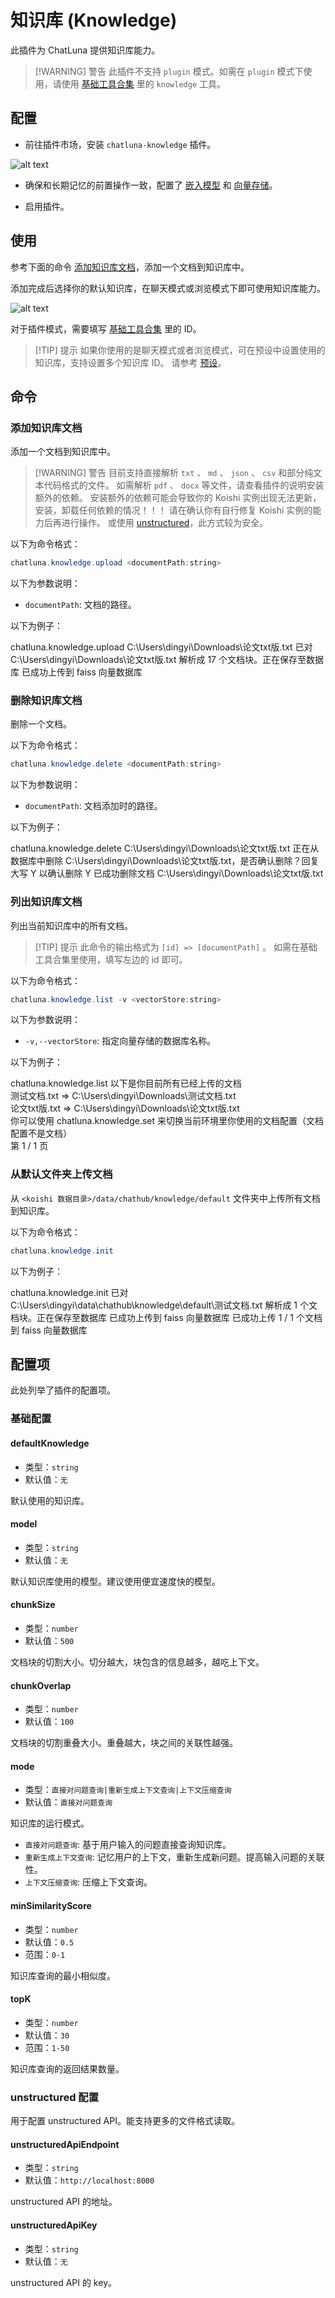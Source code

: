 # 知识库 (Knowledge)

此插件为 ChatLuna 提供知识库能力。

> [!WARNING] 警告
> 此插件不支持 `plugin` 模式。如需在 `plugin` 模式下使用，请使用 [基础工具合集](../plugin/common.md#knowledge) 里的 `knowledge` 工具。

## 配置

* 前往插件市场，安装 `chatluna-knowledge` 插件。

![alt text](../../public/images/image-59.png)

* 确保和长期记忆的前置操作一致，配置了 [嵌入模型](../../guide/configure-embedding-model/introduction.md) 和 [向量存储](../../guide/configure-vector-database/introduction.md)。

* 启用插件。

## 使用

参考下面的命令 [添加知识库文档](#添加知识库文档)，添加一个文档到知识库中。

添加完成后选择你的默认知识库，在聊天模式或浏览模式下即可使用知识库能力。

![alt text](../../public/images/image-60.png)

对于插件模式，需要填写 [基础工具合集](../plugin/common.md#knowledgeid) 里的 ID。

> [!TIP] 提示
> 如果你使用的是聊天模式或者浏览模式，可在预设中设置使用的知识库，支持设置多个知识库 ID。
> 请参考 [预设](../../guide/preset-system/write-preset.md#知识库)。

## 命令

### 添加知识库文档

添加一个文档到知识库中。

> [!WARNING] 警告
> 目前支持直接解析 `txt` 、 `md` 、 `json` 、 `csv` 和部分纯文本代码格式的文件。
> 如需解析 `pdf` 、 `docx` 等文件，请查看插件的说明安装额外的依赖。
> 安装额外的依赖可能会导致你的 Koishi 实例出现无法更新，安装，卸载任何依赖的情况！！！
> 请在确认你有自行修复 Koishi 实例的能力后再进行操作。
> 或使用 [unstructured](https://github.com/Unstructured-IO/unstructured)，此方式较为安全。

以下为命令格式：

```powershell
chatluna.knowledge.upload <documentPath:string>
```

以下为参数说明：

* `documentPath`: 文档的路径。

以下为例子：

<chat-panel>
  <chat-message nickname="User">chatluna.knowledge.upload C:\Users\dingyi\Downloads\论文txt版.txt</chat-message>
  <chat-message nickname="Bot">已对 C:\Users\dingyi\Downloads\论文txt版.txt 解析成 17 个文档块。正在保存至数据库</chat-message>
  <chat-message nickname="Bot">已成功上传到 faiss 向量数据库</chat-message>
</chat-panel>

### 删除知识库文档

删除一个文档。

以下为命令格式：

```powershell
chatluna.knowledge.delete <documentPath:string>
```

以下为参数说明：

* `documentPath`: 文档添加时的路径。

以下为例子：

<chat-panel>
  <chat-message nickname="User">chatluna.knowledge.delete C:\Users\dingyi\Downloads\论文txt版.txt</chat-message>
  <chat-message nickname="Bot">正在从数据库中删除 C:\Users\dingyi\Downloads\论文txt版.txt，是否确认删除？回复大写 Y 以确认删除</chat-message>
  <chat-message nickname="User">Y</chat-message>
  <chat-message nickname="Bot">已成功删除文档 C:\Users\dingyi\Downloads\论文txt版.txt</chat-message>
</chat-panel>

### 列出知识库文档

列出当前知识库中的所有文档。

> [!TIP] 提示
> 此命令的输出格式为 `[id] => [documentPath]` 。
> 如需在基础工具合集里使用，填写左边的 id 即可。

以下为命令格式：

```powershell
chatluna.knowledge.list -v <vectorStore:string>
```

以下为参数说明：

* `-v,--vectorStore`: 指定向量存储的数据库名称。

以下为例子：

<chat-panel>
  <chat-message nickname="User">chatluna.knowledge.list </chat-message>
  <chat-message nickname="Bot">以下是你目前所有已经上传的文档<br>测试文档.txt => C:\Users\dingyi\Downloads\测试文档.txt<br>论文txt版.txt => C:\Users\dingyi\Downloads\论文txt版.txt<br>你可以使用 chatluna.knowledge.set 来切换当前环境里你使用的文档配置（文档配置不是文档）<br>第 1 / 1 页</chat-message>
</chat-panel>

### 从默认文件夹上传文档

从 `<koishi 数据目录>/data/chathub/knowledge/default` 文件夹中上传所有文档到知识库。

以下为命令格式：

```powershell
chatluna.knowledge.init
```

以下为例子：

<chat-panel>
  <chat-message nickname="User">chatluna.knowledge.init</chat-message>
  <chat-message nickname="Bot">已对 C:\Users\dingyi\data\chathub\knowledge\default\测试文档.txt 解析成 1 个文档块。正在保存至数据库</chat-message>
  <chat-message nickname="Bot">已成功上传到 faiss 向量数据库</chat-message>
  <chat-message nickname="Bot">已成功上传 1 / 1 个文档到 faiss 向量数据库</chat-message>
</chat-panel>

## 配置项

此处列举了插件的配置项。

### 基础配置

#### defaultKnowledge

* 类型：`string`
* 默认值：`无`

默认使用的知识库。

#### model

* 类型：`string`
* 默认值：`无`

默认知识库使用的模型。建议使用便宜速度快的模型。

#### chunkSize

* 类型：`number`
* 默认值：`500`

文档块的切割大小。切分越大，块包含的信息越多，越吃上下文。

#### chunkOverlap

* 类型：`number`
* 默认值：`100`

文档块的切割重叠大小。重叠越大，块之间的关联性越强。

#### mode

* 类型：`直接对问题查询|重新生成上下文查询|上下文压缩查询`
* 默认值：`直接对问题查询`

知识库的运行模式。

* `直接对问题查询`: 基于用户输入的问题直接查询知识库。
* `重新生成上下文查询`: 记忆用户的上下文，重新生成新问题。提高输入问题的关联性。
* `上下文压缩查询`: 压缩上下文查询。

#### minSimilarityScore

* 类型：`number`
* 默认值：`0.5`
* 范围：`0-1`

知识库查询的最小相似度。

#### topK

* 类型：`number`
* 默认值：`30`
* 范围：`1-50`

知识库查询的返回结果数量。

### unstructured 配置

用于配置 unstructured API。能支持更多的文件格式读取。

#### unstructuredApiEndpoint

* 类型：`string`
* 默认值：`http://localhost:8000`

unstructured API 的地址。

#### unstructuredApiKey

* 类型：`string`
* 默认值：`无`

unstructured API 的 key。
